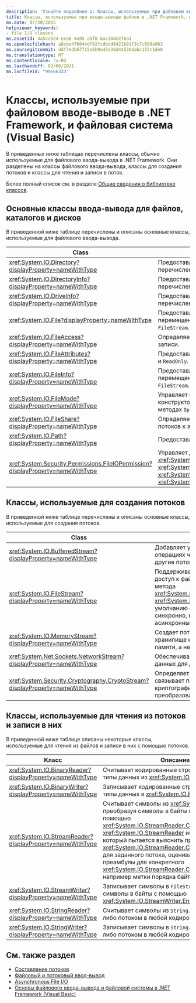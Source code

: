 ```yaml
---
description: 'Узнайте подробнее о: Классы, используемые при файловом вводе-выводе в .NET Framework, и файловая система (Visual Basic)'
title: Классы, используемые при вводе-выводе файлов в .NET Framework, и файловая система
ms.date: 07/20/2015
helpviewer_keywords:
- file I/O classes
ms.assetid: 4a5ca924-eea8-4a95-a5f0-6ac10de276a3
ms.openlocfilehash: a8cbe476044df92fcdbdd0421b91f3c7c098e063
ms.sourcegitcommit: ddf7edb67715a5b9a45e3dd44536dabc153c1de0
ms.translationtype: HT
ms.contentlocale: ru-RU
ms.lasthandoff: 02/06/2021
ms.locfileid: "99666333"
---
```

# <a name="classes-used-in-net-framework-file-io-and-the-file-system-visual-basic"></a>Классы, используемые при файловом вводе-выводе в .NET Framework, и файловая система (Visual Basic)

В приведенных ниже таблицах перечислены классы, обычно используемые для файлового ввода-вывода в .NET Framework. Они разделены на классы файлового ввода-вывода, классы для создания потоков и классы для чтения и записи в поток.  
  
Более полный список см. в разделе [Общие сведения о библиотеке классов](../../../../standard/class-library-overview.md).  
  
## <a name="basic-io-classes-for-files-drives-and-directories"></a>Основные классы ввода-вывода для файлов, каталогов и дисков  

 В приведенной ниже таблице перечислены и описаны основные классы, используемые для файлового ввода-вывода.  
  
|Class|Описание|  
|-----------|-----------------|  
|<xref:System.IO.Directory?displayProperty=nameWithType>|Предоставляет статические методы для создания, перемещения и перечисления в каталогах и подкаталогах.|  
|<xref:System.IO.DirectoryInfo?displayProperty=nameWithType>|Предоставляет методы экземпляра для создания, перемещения и перечисления в каталогах и подкаталогах.|  
|<xref:System.IO.DriveInfo?displayProperty=nameWithType>|Предоставляет методы экземпляра для создания, перемещения и перечисления по дискам.|  
|<xref:System.IO.File?displayProperty=nameWithType>|Предоставляет статические методы для создания, копирования, удаления, перемещения и открытия файлов, а также помогает при создании объектов `FileStream`.|  
|<xref:System.IO.FileAccess?displayProperty=nameWithType>|Определяет константы для доступа к файлу для чтения, записи или чтения и записи.|  
|<xref:System.IO.FileAttributes?displayProperty=nameWithType>|Предоставляет атрибуты для файлов и каталогов, например `Archive`, `Hidden` и `ReadOnly`.|  
|<xref:System.IO.FileInfo?displayProperty=nameWithType>|Предоставляет статические методы для создания, копирования, удаления, перемещения и открытия файлов, а также помогает при создании объектов `FileStream`.|  
|<xref:System.IO.FileMode?displayProperty=nameWithType>|Управляет процессом открытия файла. Этот параметр задается во многих конструкторах объектов `FileStream` и `IsolatedStorageFileStream`, а также в методах `Open` объектов <xref:System.IO.File> и <xref:System.IO.FileInfo>.|  
|<xref:System.IO.FileShare?displayProperty=nameWithType>|Определяет константы для управления типом доступа других файловых потоков к этому же файлу.|  
|<xref:System.IO.Path?displayProperty=nameWithType>|Предоставляет методы и свойства для обработки строк каталога.|  
|<xref:System.Security.Permissions.FileIOPermission?displayProperty=nameWithType>|Управляет доступом к файлам и папкам, определяя разрешения <xref:System.Security.Permissions.FileIOPermissionAttribute.Read%2A>, <xref:System.Security.Permissions.FileIOPermissionAttribute.Write%2A>, <xref:System.Security.Permissions.FileIOPermissionAttribute.Append%2A> и <xref:System.Security.Permissions.FileIOPermissionAttribute.PathDiscovery%2A>.|  
  
## <a name="classes-used-to-create-streams"></a>Классы, используемые для создания потоков  

 В приведенной ниже таблице перечислены и описаны основные классы, используемые для создания потоков.  
  
|Class|Описание|  
|-----------|-----------------|  
|<xref:System.IO.BufferedStream?displayProperty=nameWithType>|Добавляет уровень буферизации в операциях чтения и записи в другие потоки.|  
|<xref:System.IO.FileStream?displayProperty=nameWithType>|Поддерживает произвольный доступ к файлам с помощью метода <xref:System.IO.FileStream.Seek%2A>. <xref:System.IO.FileStream> по умолчанию открывает файлы синхронно, но поддерживает и асинхронные операции.|  
|<xref:System.IO.MemoryStream?displayProperty=nameWithType>|Создает поток, резервное хранилище которого находится в памяти, а не в файле.|  
|<xref:System.Net.Sockets.NetworkStream?displayProperty=nameWithType>|Обеспечивает базовый поток данных для доступа к сети.|  
|<xref:System.Security.Cryptography.CryptoStream?displayProperty=nameWithType>|Определяет поток, который связывает потоки данных с криптографическими преобразованиями.|  
  
## <a name="classes-used-to-read-from-and-write-to-streams"></a>Классы, используемые для чтения из потоков и записи в них  

 В приведенной ниже таблице описаны некоторые классы, используемые для чтения из файлов и записи в них с помощью потоков.  
  
|**Класс**|**Описание**|  
|---------------|---------------------|  
|<xref:System.IO.BinaryReader?displayProperty=nameWithType>|Считывает кодированные строки и примитивные типы данных из <xref:System.IO.FileStream>.|  
|<xref:System.IO.BinaryWriter?displayProperty=nameWithType>|Записывает кодированные строки и примитивные типы данных в <xref:System.IO.FileStream>.|  
|<xref:System.IO.StreamReader?displayProperty=nameWithType>|Считывает символы из <xref:System.IO.FileStream>, преобразуя символы в байты и наоборот с помощью <xref:System.IO.StreamReader.CurrentEncoding%2A>. <xref:System.IO.StreamReader> имеет конструктор, который пытается выяснить правильный <xref:System.IO.StreamReader.CurrentEncoding%2A> для заданного потока, оценивая наличие преамбулы для конкретного <xref:System.IO.StreamReader.CurrentEncoding%2A>, например метки порядка байтов.|  
|<xref:System.IO.StreamWriter?displayProperty=nameWithType>|Записывает символы в `FileStream`, преобразуя символы в байты с помощью <xref:System.IO.StreamWriter.Encoding%2A>.|  
|<xref:System.IO.StringReader?displayProperty=nameWithType>|Считывает символы из `String`. Вывод может быть либо потоком в любой кодировке, либо `String`.|  
|<xref:System.IO.StringWriter?displayProperty=nameWithType>|Записывает символы в `String`. Вывод может быть либо потоком в любой кодировке, либо `String`.|  
  
## <a name="see-also"></a>См. также раздел

- [Составление потоков](../../../../standard/io/composing-streams.md)
- [Файловый и потоковый ввод-вывод](../../../../standard/io/index.md)
- [Asynchronous File I/O](../../../../standard/io/asynchronous-file-i-o.md)
- [Основы файлового ввода-вывода и файловой системы в .NET Framework (Visual Basic)](basics-of-net-framework-file-io-and-the-file-system.md)
